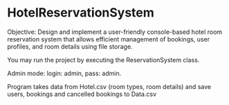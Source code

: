 # HotelReservationSystem
Objective: Design and implement a user-friendly console-based hotel room reservation
system that allows efficient management of bookings, user profiles, and room details
using file storage.

You may run the project by executing the ReservationSystem class.

Admin mode: login: admin, pass: admin.

Program takes data from Hotel.csv (room types, room details) and save users, bookings and cancelled bookings to Data.csv

